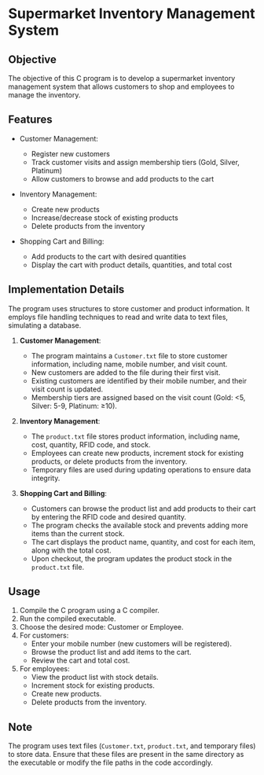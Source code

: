 # Supermarket Inventory Management System

## Objective
The objective of this C program is to develop a supermarket inventory management system that allows customers to shop and employees to manage the inventory.

## Features
- Customer Management:
  - Register new customers
  - Track customer visits and assign membership tiers (Gold, Silver, Platinum)
  - Allow customers to browse and add products to the cart

- Inventory Management:
  - Create new products
  - Increase/decrease stock of existing products
  - Delete products from the inventory

- Shopping Cart and Billing:
  - Add products to the cart with desired quantities
  - Display the cart with product details, quantities, and total cost

## Implementation Details
The program uses structures to store customer and product information. It employs file handling techniques to read and write data to text files, simulating a database.

1. **Customer Management**:
   - The program maintains a `Customer.txt` file to store customer information, including name, mobile number, and visit count.
   - New customers are added to the file during their first visit.
   - Existing customers are identified by their mobile number, and their visit count is updated.
   - Membership tiers are assigned based on the visit count (Gold: <5, Silver: 5-9, Platinum: ≥10).

2. **Inventory Management**:
   - The `product.txt` file stores product information, including name, cost, quantity, RFID code, and stock.
   - Employees can create new products, increment stock for existing products, or delete products from the inventory.
   - Temporary files are used during updating operations to ensure data integrity.

3. **Shopping Cart and Billing**:
   - Customers can browse the product list and add products to their cart by entering the RFID code and desired quantity.
   - The program checks the available stock and prevents adding more items than the current stock.
   - The cart displays the product name, quantity, and cost for each item, along with the total cost.
   - Upon checkout, the program updates the product stock in the `product.txt` file.

## Usage
1. Compile the C program using a C compiler.
2. Run the compiled executable.
3. Choose the desired mode: Customer or Employee.
4. For customers:
   - Enter your mobile number (new customers will be registered).
   - Browse the product list and add items to the cart.
   - Review the cart and total cost.
5. For employees:
   - View the product list with stock details.
   - Increment stock for existing products.
   - Create new products.
   - Delete products from the inventory.

## Note
The program uses text files (`Customer.txt`, `product.txt`, and temporary files) to store data. Ensure that these files are present in the same directory as the executable or modify the file paths in the code accordingly.
